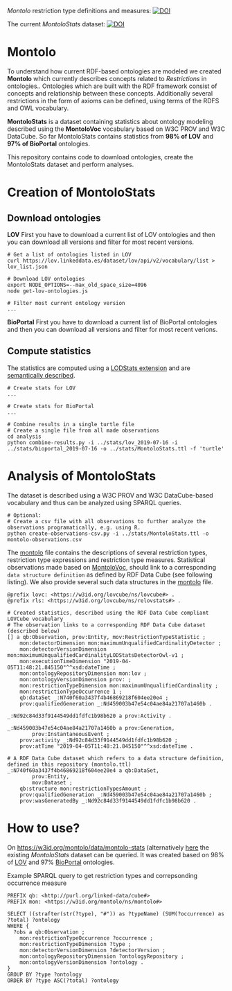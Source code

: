 *Montolo* restriction type definitions and measures: [![DOI](https://zenodo.org/badge/DOI/10.5281/zenodo.3343313.svg)](https://doi.org/10.5281/zenodo.3343313)

The current *MontoloStats* dataset: [![DOI](https://zenodo.org/badge/DOI/10.5281/zenodo.3343053.svg)](https://doi.org/10.5281/zenodo.3343053)


# Montolo

To understand how current RDF-based ontologies are modeled we created **Montolo** which currently describes concepts related to *Restrictions* in ontologies..
Ontologies which are built with the RDF framework consist of concepts and relationship between these concepts. 
Additionally several restrictions in the form of axioms can be defined, using terms of the RDFS and OWL vocabulary.


**MontoloStats** is a dataset containing statistics about ontology modeling described using the **MontoloVoc** vocabulary based on W3C PROV and W3C DataCube.
So far MontoloStats contains statistics from **98% of LOV** and **97% of BioPortal** ontologies.

This repository contains code to download ontologies, create the MontoloStats dataset and perform analyses.


# Creation of MontoloStats

## Download ontologies

**LOV**
First you have to download a current list of LOV ontologies
and then you can download all versions and filter for most recent versions.

```
# Get a list of ontologies listed in LOV
curl https://lov.linkeddata.es/dataset/lov/api/v2/vocabulary/list > lov_list.json

# Download LOV ontologies
export NODE_OPTIONS=--max_old_space_size=4096
node get-lov-ontologies.js

# Filter most current ontology version
...
```

**BioPortal**
First you have to download a current list of BioPortal ontologies
and then you can download all versions and filter for most recent verions.


## Compute statistics

The statistics are computed using a [LODStats extension](https://github.com/IDLabResearch/lovstats) and are [semantically described](https://github.com/IDLabResearch/montolo-voc).

```
# Create stats for LOV
...

# Create stats for BioPortal
...

# Combine results in a single turtle file
# Create a single file from all made observations
cd analysis
python combine-results.py -i ../stats/lov_2019-07-16 -i ../stats/bioportal_2019-07-16 -o ../stats/MontoloStats.ttl -f 'turtle'
```

# Analysis of MontoloStats

The dataset is described using a W3C PROV and W3C DataCube-based vocabulary and thus can be analyzed using SPARQL queries.

```
# Optional:
# Create a csv file with all observations to further analyze the observations programatically, e.g. using R.
python create-observations-csv.py -i ../stats/MontoloStats.ttl -o montolo-observations.csv
```

The [montolo](montolo.ttl) file contains the descriptions of several restriction types, restriction type expressions and restriction type measures.
Statistical observations made based on [MontoloVoc](https://github.com/IDLabResearch/montolo-voc), 
should link to a corresponding `data structure definition` as defined by RDF Data Cube (see following listing).
We also provide several such data structures in the [montolo](montolo.ttl) file.

```turtle
@prefix lovc: <https://w3id.org/lovcube/ns/lovcube#> .
@prefix rls: <https://w3id.org/lovcube/ns/relovstats#> .

# Created statistics, described using the RDF Data Cube compliant LOVCube vocabulary
# The observation links to a corresponding RDF Data Cube dataset (described below)
[] a qb:Observation, prov:Entity, mov:RestrictionTypeStatistic ;
    mon:detectorDimension mon:maximumUnqualifiedCardinalityDetector ;
    mon:detectorVersionDimension mon:maximumUnqualifiedCardinalityLODStatsDetectorOwl-v1 ;
    mon:executionTimeDimension "2019-04-05T11:48:21.845150"^^xsd:dateTime ;
    mon:ontologyRepositoryDimension mon:lov ;
    mon:ontologyVersionDimension prov: ;
    mon:restrictionTypeDimension mon:maximumUnqualifiedCardinality ;
    mon:restrictionTypeOccurrence 1 ;
    qb:dataSet _:N740f60a3437f4b46869218f604ee20e4 ;
    prov:qualifiedGeneration _:Nd459003b47e54c04ae84a21707a1460b .

_:Nd92c84d33f9144549dd1fdfc1b98b620 a prov:Activity .

_:Nd459003b47e54c04ae84a21707a1460b a prov:Generation,
        prov:InstantaneousEvent ;
    prov:activity _:Nd92c84d33f9144549dd1fdfc1b98b620 ;
    prov:atTime "2019-04-05T11:48:21.845150"^^xsd:dateTime .

# A RDF Data Cube dataset which refers to a data structure definition, defined in this repository (montolo.ttl)
_:N740f60a3437f4b46869218f604ee20e4 a qb:DataSet,
        prov:Entity,
        mov:Dataset ;
    qb:structure mon:restrictionTypesAmount ;
    prov:qualifiedGeneration _:Nd459003b47e54c04ae84a21707a1460b ;
    prov:wasGeneratedBy _:Nd92c84d33f9144549dd1fdfc1b98b620 .

```

# How to use?

On https://w3id.org/montolo/data/montolo-stats (alternatively [here](https://zenodo.org/record/3343053) the existing *MontoloStats* dataset can be queried.
It was created based on 98% of [LOV](http://lov.linkeddata.es) and 97% [BioPortal](https://bioportal.bioontology.org) ontologies.

Example SPARQL query to get restriction types and correpsonding occurrence measure
```sparql
PREFIX qb: <http://purl.org/linked-data/cube#>
PREFIX mon: <https://w3id.org/montolo/ns/montolo#>

SELECT ((strafter(str(?type), "#")) as ?typeName) (SUM(?occurrence) as ?total) ?ontology
WHERE {
  ?obs a qb:Observation ;
    mon:restrictionTypeOccurrence ?occurrence ;
    mon:restrictionTypeDimension ?type ;
    mon:detectorVersionDimension ?detectorVersion ;
    mon:ontologyRepositoryDimension ?ontologyRepository ;
    mon:ontologyVersionDimension ?ontology .
}
GROUP BY ?type ?ontology
ORDER BY ?type ASC(?total) ?ontology

```
